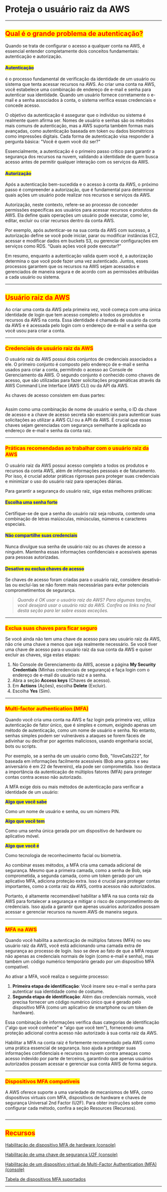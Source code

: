 # Proteja o usuário raiz da AWS

***

## <mark style="color:red;">Qual é o grande problema de autenticação?</mark>

Quando se trata de configurar o acesso a qualquer conta na AWS, é essencial entender completamente dois conceitos fundamentais: autenticação e autorização.

#### <mark style="color:blue;">Autenticação</mark>&#x20;

é o processo fundamental de verificação da identidade de um usuário ou sistema que tenta acessar recursos na AWS. Ao criar uma conta na AWS, você estabelece uma combinação de endereço de e-mail e senha para autenticar sua identidade. Quando um usuário fornece corretamente o e-mail e a senha associados à conta, o sistema verifica essas credenciais e concede acesso.

O objetivo da autenticação é assegurar que o indivíduo ou sistema é realmente quem afirma ser. Nomes de usuário e senhas são os métodos mais comuns de autenticação, mas a AWS suporta também formas mais avançadas, como autenticação baseada em token ou dados biométricos como impressões digitais. Cada forma de autenticação visa responder à pergunta básica: "Você é quem você diz ser?"

Essencialmente, a autenticação é o primeiro passo crítico para garantir a segurança dos recursos na nuvem, validando a identidade de quem busca acesso antes de permitir qualquer interação com os serviços da AWS.

#### <mark style="color:blue;">Autorização</mark>

Após a autenticação bem-sucedida e o acesso à conta da AWS, o próximo passo é compreender a autorização, que é fundamental para determinar quais ações um usuário pode realizar nos recursos e serviços da AWS.

Autorização, neste contexto, refere-se ao processo de conceder permissões específicas aos usuários para acessar recursos e produtos da AWS. Ela define quais operações um usuário pode executar, como ler, editar, excluir ou criar recursos dentro da conta AWS.

Por exemplo, após autenticar-se na sua conta da AWS com sucesso, a autorização define se você pode iniciar, parar ou modificar instâncias EC2, acessar e modificar dados em buckets S3, ou gerenciar configurações em serviços como RDS. “Quais ações você pode executar?”

Em resumo, enquanto a autenticação valida quem você é, a autorização determina o que você pode fazer uma vez autenticado. Juntos, esses processos garantem que os recursos na AWS sejam acessados e gerenciados de maneira segura e de acordo com as permissões atribuídas a cada usuário ou sistema.

***

## <mark style="color:red;">Usuário raiz da AWS</mark>

Ao criar uma conta da AWS pela primeira vez, você começa com uma única identidade de login que tem acesso completo a todos os produtos e recursos da AWS na conta. Essa identidade é chamada de usuário da conta da AWS e é acessada pelo login com o endereço de e-mail e a senha que você usou para criar a conta.

***

### <mark style="color:red;">Credenciais de usuário raiz da AWS</mark>

O usuário raiz da AWS possui dois conjuntos de credenciais associados a ele. O primeiro conjunto é composto pelo endereço de e-mail e senha usados para criar a conta, permitindo o acesso ao Console de Gerenciamento da AWS. O segundo conjunto é conhecido como chaves de acesso, que são utilizadas para fazer solicitações programáticas através da AWS Command Line Interface (AWS CLI) ou da API da AWS.

As chaves de acesso consistem em duas partes:

<figure><img src="../.gitbook/assets/image (6).png" alt=""><figcaption></figcaption></figure>

Assim como uma combinação de nome de usuário e senha, o ID da chave de acesso e a chave de acesso secreta são essenciais para autenticar suas solicitações ao utilizar a AWS CLI ou a API da AWS. É crucial que essas chaves sejam gerenciadas com segurança semelhante à aplicada ao endereço de e-mail e senha da conta raiz.

***

### <mark style="color:red;">Práticas recomendadas ao trabalhar com o usuário raiz da AWS</mark>

O usuário raiz da AWS possui acesso completo a todos os produtos e recursos da conta AWS, além de informações pessoais e de faturamento. Por isso, é crucial adotar práticas rigorosas para proteger suas credenciais e minimizar o uso do usuário raiz para operações diárias.

Para garantir a segurança do usuário raiz, siga estas melhores práticas:

#### <mark style="color:blue;">**Escolha uma senha forte**</mark>

Certifique-se de que a senha do usuário raiz seja robusta, contendo uma combinação de letras maiúsculas, minúsculas, números e caracteres especiais.

#### <mark style="color:blue;">**Não compartilhe suas credenciais**</mark>

Nunca divulgue sua senha de usuário raiz ou as chaves de acesso a ninguém. Mantenha essas informações confidenciais e acessíveis apenas para pessoas autorizadas.

#### <mark style="color:blue;">**Desative ou exclua chaves de acesso**</mark>

Se chaves de acesso foram criadas para o usuário raiz, considere desativá-las ou excluí-las se não forem mais necessárias para evitar potenciais comprometimentos de segurança.

> _Quando é OK usar o usuário raiz da AWS? Para algumas tarefas, você desejará usar o usuário raiz da AWS. Confira os links no final desta seção para ler sobre essas exceções._

***

### <mark style="color:red;">Exclua suas chaves para ficar seguro</mark>

Se você ainda não tem uma chave de acesso para seu usuário raiz da AWS, não crie uma chave a menos que seja realmente necessário. Se você tiver uma chave de acesso para o usuário raiz da sua conta da AWS e quiser excluir as chaves, siga estas etapas:

1. No Console de Gerenciamento da AWS, acesse a página **My Security Credentials** (Minhas credenciais de segurança) e faça login com o endereço de e-mail do usuário raiz e a senha.
2. Abra a seção **Access keys** (Chaves de acesso).
3. Em **Actions** (Ações), escolha **Delete** (Excluir).
4. Escolha **Yes** (Sim).

***

### <mark style="color:red;">Multi-factor authentication (MFA)</mark>

Quando você cria uma conta na AWS e faz login pela primeira vez, utiliza autenticação de fator único, que é simples e comum, exigindo apenas um método de autenticação, como um nome de usuário e senha. No entanto, senhas simples podem ser vulneráveis a ataques se forem fáceis de adivinhar ou decifrar por agentes maliciosos, usando engenharia social, bots ou scripts.

Por exemplo, se a senha de um usuário como Bob, "IloveCats222", for baseada em informações facilmente acessíveis (Bob ama gatos e seu aniversário é em 22 de fevereiro), ela pode ser comprometida. Isso destaca a importância da autenticação de múltiplos fatores (MFA) para proteger contas contra acesso não autorizado.

A MFA exige dois ou mais métodos de autenticação para verificar a identidade de um usuário:

<mark style="color:blue;">**Algo que você sabe**</mark>

Como um nome de usuário e senha, ou um número PIN.

<mark style="color:blue;">**Algo que você tem**</mark>

Como uma senha única gerada por um dispositivo de hardware ou aplicativo móvel.

<mark style="color:blue;">**Algo que você é**</mark>

Como tecnologia de reconhecimento facial ou biometria.

Ao combinar esses métodos, a MFA cria uma camada adicional de segurança. Mesmo que a primeira camada, como a senha de Bob, seja comprometida, a segunda camada, como um token gerado por um aplicativo MFA, adiciona proteção extra. Isso é crucial para proteger contas importantes, como a conta raiz da AWS, contra acessos não autorizados.

Portanto, é altamente recomendável habilitar a MFA na sua conta raiz da AWS para fortalecer a segurança e mitigar o risco de comprometimento de credenciais. Isso ajuda a garantir que apenas usuários autorizados possam acessar e gerenciar recursos na nuvem AWS de maneira segura.

***

### <mark style="color:red;">MFA na AWS</mark>

Quando você habilita a autenticação de múltiplos fatores (MFA) no seu usuário raiz da AWS, você está adicionando uma camada extra de segurança ao processo de login. Isso se deve ao fato de que a MFA requer não apenas as credenciais normais de login (como e-mail e senha), mas também um código numérico temporário gerado por um dispositivo MFA compatível.

Ao ativar a MFA, você realiza o seguinte processo:

1. **Primeira etapa de identificação**: Você insere seu e-mail e senha para autenticar sua identidade como de costume.
2. **Segunda etapa de identificação**: Além das credenciais normais, você precisa fornecer um código numérico único que é gerado pelo dispositivo MFA (como um aplicativo de smartphone ou um token de hardware).

Essa combinação de informações verifica duas categorias de identificação ("algo que você conhece" e "algo que você tem"), fornecendo uma proteção adicional contra acesso não autorizado à sua conta raiz da AWS.

Habilitar a MFA na conta raiz é fortemente recomendado pela AWS como uma prática essencial de segurança. Isso ajuda a proteger suas informações confidenciais e recursos na nuvem contra ameaças como acesso indevido por parte de terceiros, garantindo que apenas usuários autorizados possam acessar e gerenciar sua conta AWS de forma segura.

***

### <mark style="color:red;">Dispositivos MFA compatíveis</mark>

A AWS oferece suporte a uma variedade de mecanismos de MFA, como dispositivos virtuais com MFA, dispositivos de hardware e chaves de segurança Universal 2nd Factor (U2F). Para obter instruções sobre como configurar cada método, confira a seção Resources (Recursos).

<figure><img src="../.gitbook/assets/image (7).png" alt=""><figcaption></figcaption></figure>

***

## <mark style="color:red;">**Recursos**</mark>&#x20;

[Habilitação de dispositivo MFA de hardware (console)](https://docs.aws.amazon.com/IAM/latest/UserGuide/id\_credentials\_mfa\_enable\_physical.html)

[H](https://docs.aws.amazon.com/IAM/latest/UserGuide/id\_credentials\_mfa\_enable\_physical.html)[abilitação de uma chave de segurança U2F (console)](https://docs.aws.amazon.com/IAM/latest/UserGuide/id\_credentials\_mfa\_enable\_u2f.html)

[H](https://docs.aws.amazon.com/IAM/latest/UserGuide/id\_credentials\_mfa\_enable\_physical.html)[abilitação de um dispositivo virtual de Multi-Factor Authentication (MFA) (console)](https://docs.aws.amazon.com/IAM/latest/UserGuide/id\_credentials\_mfa\_enable\_virtual.html)

[Tabela de dispositivos MFA suportados](https://aws.amazon.com/iam/features/mfa/)

***
